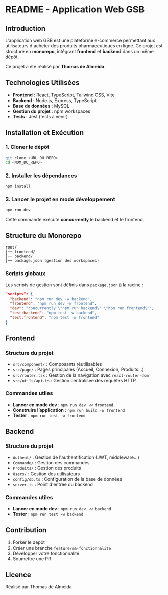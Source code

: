 # README - Application Web GSB

## Introduction
L'application web GSB est une plateforme e-commerce permettant aux utilisateurs d'acheter des produits pharmaceutiques en ligne. Ce projet est structuré en **monorepo**, intégrant **frontend** et **backend** dans un même dépôt.

Ce projet a été réalisé par **Thomas de Almeida**.

## Technologies Utilisées
- **Frontend** : React, TypeScript, Tailwind CSS, Vite
- **Backend** : Node.js, Express, TypeScript
- **Base de données** : MySQL
- **Gestion du projet** : npm workspaces
- **Tests** : Jest (tests à venir)

## Installation et Exécution

### 1. Cloner le dépôt
```sh
git clone <URL_DU_REPO>
cd <NOM_DU_REPO>
```

### 2. Installer les dépendances
```sh
npm install
```

### 3. Lancer le projet en mode développement
```sh
npm run dev
```
Cette commande exécute **concurrently** le backend et le frontend.

## Structure du Monorepo

```
root/
│── frontend/
│── backend/
│── package.json (gestion des workspaces)
```

### Scripts globaux
Les scripts de gestion sont définis dans `package.json` à la racine :
```json
"scripts": {
  "backend": "npm run dev -w backend",
  "frontend": "npm run dev -w frontend",
  "dev": "concurrently \"npm run backend\" \"npm run frontend\"",
  "test:backend": "npm test -w backend",
  "test:frontend": "npm test -w frontend"
}
```

## Frontend

### Structure du projet
- `src/component/` : Composants réutilisables
- `src/page/` : Pages principales (Accueil, Connexion, Produits...)
- `src/router.tsx` : Gestion de la navigation avec `react-router-dom`
- `src/utils/api.ts` : Gestion centralisée des requêtes HTTP

### Commandes utiles
- **Lancer en mode dev** : `npm run dev -w frontend`
- **Construire l’application** : `npm run build -w frontend`
- **Tester** : `npm run test -w frontend`

## Backend

### Structure du projet
- `Authent/` : Gestion de l'authentification (JWT, middleware...)
- `Commande/` : Gestion des commandes
- `Produits/` : Gestion des produits
- `Users/` : Gestion des utilisateurs
- `config/db.ts` : Configuration de la base de données
- `server.ts` : Point d'entrée du backend

### Commandes utiles
- **Lancer en mode dev** : `npm run dev -w backend`
- **Tester** : `npm run test -w backend`

## Contribution
1. Forker le dépôt
2. Créer une branche `feature/ma-fonctionnalité`
3. Développer votre fonctionnalité
4. Soumettre une PR

## Licence
Réalisé par Thomas de Almeida

